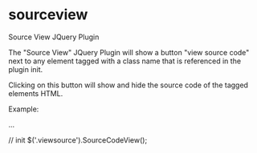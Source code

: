 # sourceview
Source View JQuery Plugin

The "Source View" JQuery Plugin will show a button "view source code" next to any element tagged with a class name that is 
referenced in the plugin init. 

Clicking on this button will show and hide the source code of the tagged elements HTML.

Example:
<div class="viewsource">
  ...
</div>


// init 
$('.viewsource').SourceCodeView();

